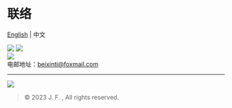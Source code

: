 # 联络
[English](https://github.com/beixinti/beixinti/blob/main/docs/contact.md) | 中文

[![](https://img.shields.io/badge/-微信-4CAF50.svg?style=for-the-badge&logo=wechat&logoColor=white&labelColor=4CAF50&color=C8E6C9)](https://user-images.githubusercontent.com/95170151/193442385-9aff9459-6589-4786-8b9e-2e7d91389e2d.jpg)
[![](https://img.shields.io/badge/-QQ-13A1E3.svg?style=for-the-badge&logo=tencentqq&logoColor=white&labelColor=03A9F4&color=B3E5FC)](https://qm.qq.com/cgi-bin/qm/qr?k=Y_RjBS4iz1RGN5oFs2_ZPsaVnd2THFao&noverify=0)  
[![](https://img.shields.io/badge/-电邮-F44336.svg?style=for-the-badge&logo=gmail&logoColor=white&labelColor=F44336&color=FFCDD2)](mailto:beixinti@foxmail.com)  
电邮地址：beixinti@foxmail.com

---

[![](https://img.shields.io/badge/-Telegram-03A9F4.svg?style=for-the-badge&logo=telegram&logoColor=white&labelColor=03A9F4&color=B3E5FC)](https://t.me/beixinti)

> © 2023 J. F. , All rights reserved. 
